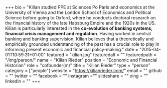 +++
bio = "Kilian studied PPE at Sciences Po Paris and economics at the University of Vienna and the London School of Economics and Political Science before going to Oxford, where he conducts doctoral research on the financial history of the late Habsburg Empire and the 1920s in the US. Kilian is particularly interested in the **co-evolution of banking systems, financial crisis management and regulation**. Having worked in central banking and banking supervision, Kilian believes that a theoretically and empirically grounded understanding of the past has a crucial role to play in informing present economic and financial policy-making."
date = "2015-04-01T10:59:31+01:00"
featured = "kilian.jpg"
featuredalt = ""
featuredpath = "/img/person/"
name = "Kilian Rieder"
position = "Economic and Financial Historian"
role = "cofounder(m)"
title = "Kilian Rieder"
type = "person"
category = ["people"]
website = "https://kilianrieder.com/"
email = ""
github = ""
twitter = ""
facebook = ""
instagram =""
slideshare = ""
xing = ""
linkedin = ""
+++
